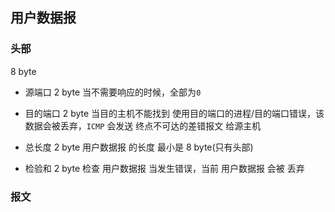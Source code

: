 ##  用户数据报 
###   头部 
8 byte

* 源端口
2 byte
当不需要响应的时候，全部为`0` 

* 目的端口
2 byte
当目的主机不能找到 使用目的端口的进程/目的端口错误，该数据会被丢弃，`ICMP` 会发送 终点不可达的差错报文 给源主机

* 总长度
2 byte
用户数据报 的长度
最小是 8 byte(只有头部)

* 检验和
2 byte
检查 用户数据报
当发生错误，当前 用户数据报 会被 丢弃



###   报文 


